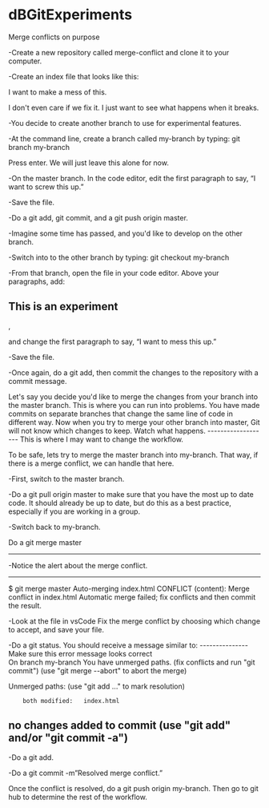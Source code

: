 # dBGitExperiments
Merge conflicts on purpose

-Create a new repository called merge-conflict and clone it to your computer.

-Create an index file that looks like this:

<!DOCTYPE html>
<html lang="en">
<head>
    <meta charset="UTF-8">
    <meta name="viewport" content="width=device-width, initial-scale=1.0">
    <meta http-equiv="X-UA-Compatible" content="ie=edge">
    <title>Document</title>
</head>
<body>
    <div>
        <p>I want to make a mess of this.</p>
        <p>I don't even care if we fix it. I just want to see what happens when it breaks.</p>
    </div>
</body>
</html>

-You decide to create another branch to use for experimental features.

-At the command line, create a branch called my-branch by typing: 
    git branch my-branch

Press enter. We will just leave this alone for now.

-On the master branch. In the code editor, edit the first paragraph to say, “I want to screw this up.”

-Save the file.

-Do a git add, git commit, and a git push origin master.

-Imagine some time has passed, and you'd like to develop on the other branch.

-Switch into to the other branch by typing:
	git checkout my-branch

-From that branch, open the file in your code editor. Above your paragraphs, add:

<h2>This is an experiment</h2>,

and change the first paragraph to say,
“I want to mess this up.” 

-Save the file.

-Once again, do a git add, then commit the changes to the repository with a commit message.

Let's say you decide you'd like to merge the changes from your branch into the master branch. This is where you can run into problems. You have made commits on separate branches that change the same line of code in different way. Now when you try to merge your other branch into master, Git will not know which changes to keep. Watch what happens.
------------------- This is where I may want to change the workflow.

To be safe, lets try to merge the master branch into my-branch. That way, if there is a merge conflict, we can handle that here.

-First, switch to the master branch.

-Do a git pull origin master to make sure that you have the most up to date code. It should already be up to date, but do this as a best practice, especially if you are working in a group.

-Switch back to my-branch.

Do a git merge master



-----------------------------------------------------------


-Notice the alert about the merge conflict.
****
$ git merge master
Auto-merging index.html
CONFLICT (content): Merge conflict in index.html
Automatic merge failed; fix conflicts and then commit the result.

-Look at the file in vsCode Fix the merge conflict by choosing which change to accept, and save your file.

-Do a git status. You should receive a message similar to:
---------------Make sure this error message looks correct	
On branch my-branch
You have unmerged paths.
  (fix conflicts and run "git commit")
  (use "git merge --abort" to abort the merge)

Unmerged paths:
  (use "git add <file>..." to mark resolution)

        both modified:   index.html

no changes added to commit (use "git add" and/or "git commit -a")
----------------------------------------------------------
-Do a git add.

-Do a git commit -m”Resolved merge conflict.”

Once the conflict is resolved, do a git push origin my-branch. Then go to git hub to determine the rest of the workflow.

